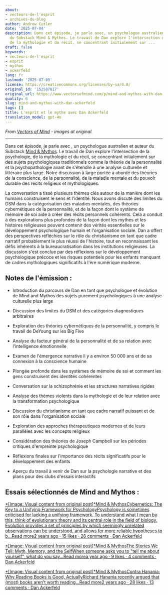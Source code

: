 ```yaml
---
about:
- vecteurs-de-l'esprit
- archives-du-blog
author: Andrew Cutler
date: '2025-07-04'
description: Dans cet épisode, je parle avec, un psychologue australien et écrivain
  du Substack Mind & Mythos. Le travail de Dan explore l'intersection de la psychologie,
  de la mythologie et du récit, se concentrant initialement sur ...
draft: false
keywords:
- vecteurs-de-l'esprit
- esprit
- mythos
- ackerfeld
lang: fr
lastmod: '2025-07-09'
license: https://creativecommons.org/licenses/by-sa/4.0/
original_id: '152587817'
original_url: https://www.vectorsofmind.com/p/mind-and-mythos-with-dan-ackerfeld
quality: 6
slug: mind-and-mythos-with-dan-ackerfeld
tags: []
title: L'esprit et le mythe avec Dan Ackerfeld
translation_model: gpt-4o
---
```


*From [Vectors of Mind](https://www.vectorsofmind.com/p/mind-and-mythos-with-dan-ackerfeld) - images at original.*

---

Dans cet épisode, je parle avec , un psychologue australien et auteur du Substack [Mind & Mythos](https://mindandmythos.substack.com). Le travail de Dan explore l'intersection de la psychologie, de la mythologie et du récit, se concentrant initialement sur des sujets psychologiques traditionnels comme la théorie de la personnalité et la psychopathologie avant de s'étendre à une analyse culturelle et littéraire plus large. Notre discussion à large portée a abordé des théories de la conscience, de la personnalité, de la maladie mentale et du pouvoir durable des récits religieux et mythologiques.

La conversation a tissé plusieurs thèmes clés autour de la manière dont les humains construisent le sens et l'identité. Nous avons discuté des limites du DSM dans la catégorisation des maladies mentales, des théories cybernétiques de la personnalité, et de la façon dont le système de mémoire de soi aide à créer des récits personnels cohérents. Cela a conduit à des explorations plus profondes de la façon dont les mythes et les histoires religieuses peuvent contenir des vérités essentielles sur le développement psychologique humain et l'organisation sociale. Dan a offert des perspectives réfléchies sur le rôle du christianisme en tant que cadre narratif probablement le plus réussi de l'histoire, tout en reconnaissant les défis inhérents à la bureaucratisation dans les institutions religieuses. La discussion s'est conclue par des réflexions sur le développement psychologique précoce et les risques potentiels pour les enfants manquant de cadres mythologiques significatifs à l'ère numérique moderne.

## Notes de l'émission :

 * Introduction du parcours de Dan en tant que psychologue et évolution de Mind and Mythos des sujets purement psychologiques à une analyse culturelle plus large

 * Discussion des limites du DSM et des catégories diagnostiques arbitraires

 * Exploration des théories cybernétiques de la personnalité, y compris le travail de DeYoung sur les Big Five

 * Analyse du facteur général de la personnalité et de sa relation avec l'intelligence émotionnelle

 * Examen de l'émergence narrative il y a environ 50 000 ans et de sa connexion à la conscience humaine

 * Plongée profonde dans les systèmes de mémoire de soi et comment les gens construisent des identités cohérentes

 * Conversation sur la schizophrénie et les structures narratives rigides

 * Analyse des thèmes violents dans la mythologie et de leur relation avec la transformation psychologique

 * Discussion du christianisme en tant que cadre narratif puissant et de son rôle dans l'organisation sociale

 * Exploration des approches thérapeutiques modernes et de leurs parallèles avec les concepts religieux

 * Considération des théories de Joseph Campbell sur les périodes critiques d'empreinte psychologique

 * Réflexions finales sur l'importance des récits significatifs pour le développement des enfants

 * Aperçu du travail à venir de Dan sur la psychologie narrative et des plans pour des clubs d'essais interactifs

## Essais sélectionnés de Mind and Mythos :

[*[Image: Visual content from original post]*Mind & MythosCybernetics: The Key to a Unifying Framework for PsychologyPsychology is sometimes criticised for lacking a unifying framework. To understand what I mean by this, think of evolutionary theory and its central role in the field of biology. Evolution provides a set of principles by which seemingly unrelated observations can be understood, and allows for more reliable hypotheses to b…Read more2 years ago · 15 likes · 28 comments · Dan Ackerfeld](https://mindandmythos.substack.com/p/cybernetics-the-key-to-a-unifying)

[*[Image: Visual content from original post]*Mind & MythosThe Stories We Tell: Myth, Memory, and the SelfWhen someone asks you to "tell me about yourself", what do you say…Read morea year ago · 9 likes · 4 comments · Dan Ackerfeld](https://mindandmythos.substack.com/p/the-stories-we-tell-myth-memory-and)

[*[Image: Visual content from original post]*Mind & MythosContra Hanania: Why Reading Books is Good, ActuallyRichard Hanania recently argued that (most) books aren't worth reading…Read more2 years ago · 28 likes · 13 comments · Dan Ackerfeld](https://mindandmythos.substack.com/p/contra-hanania-why-reading-books)